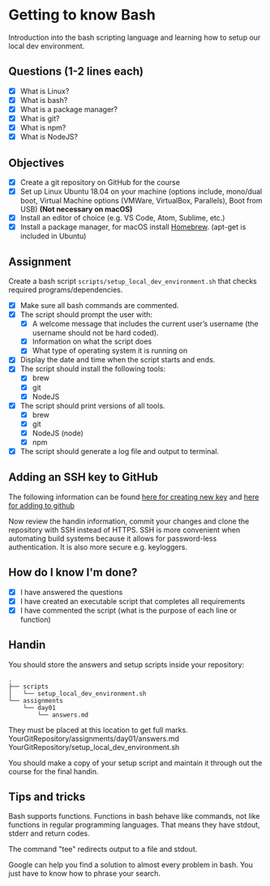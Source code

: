 # Getting to know Bash

Introduction into the bash scripting language and learning how to setup our local dev environment.

## Questions (1-2 lines each)

- [x] What is Linux?
- [x] What is bash?
- [x] What is a package manager?
- [x] What is git?
- [x] What is npm?
- [x] What is NodeJS?

## Objectives

- [x] Create a git repository on GitHub for the course
- [x] Set up Linux Ubuntu 18.04 on your machine (options include, mono/dual
      boot, Virtual Machine options (VMWare, VirtualBox, Parallels), Boot from
      USB) **(Not necessary on macOS)**
- [x] Install an editor of choice (e.g. VS Code, Atom, Sublime, etc.)
- [x] Install a package manager, for macOS install [Homebrew](https://brew.sh/). (apt-get is included in Ubuntu)

## Assignment

Create a bash script `scripts/setup_local_dev_environment.sh` that checks required programs/dependencies.

- [x] Make sure all bash commands are commented.
- [x] The script should prompt the user with:
  - [x] A welcome message that includes the current user’s username (the
        username should not be hard coded).
  - [x] Information on what the script does
  - [x] What type of operating system it is running on
- [x] Display the date and time when the script starts and ends.
- [x] The script should install the following tools:
  - [x] brew
  - [x] git
  - [x] NodeJS
- [x] The script should print versions of all tools.
  - [x] brew
  - [x] git
  - [x] NodeJS (node)
  - [x] npm
- [x] The script should generate a log file and output to terminal.

## Adding an SSH key to GitHub

The following information can be found
[here for creating new key](https://help.github.com/articles/generating-a-new-ssh-key-and-adding-it-to-the-ssh-agent/)
and
[here for adding to github](https://help.github.com/articles/adding-a-new-ssh-key-to-your-github-account/)

Now review the handin information, commit your changes and clone the repository with SSH instead of HTTPS. SSH
is more convenient when automating build systems because it allows for
password-less authentication. It is also more secure e.g. keyloggers.

## How do I know I'm done?

- [x] I have answered the questions
- [x] I have created an executable script that completes all requirements
- [x] I have commented the script (what is the purpose of each line or function)

## Handin

You should store the answers and setup scripts inside your repository:

```text
.
├── scripts
│   └── setup_local_dev_environment.sh
└── assignments
    └── day01
        └── answers.md
```

They must be placed at this location to get full marks.\
YourGitRepository/assignments/day01/answers.md\
YourGitRepository/setup_local_dev_environment.sh

You should make a copy of your setup script and maintain it through out the
course for the final handin.

## Tips and tricks
Bash supports functions. Functions in bash behave like commands, not like functions in regular programming
languages. That means they have stdout, stderr and return codes.

The command "tee" redirects output to a file and stdout.

Google can help you find a solution to almost every problem in bash. You just have to know how to phrase your search.